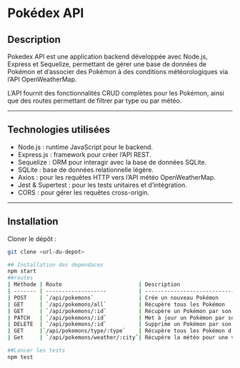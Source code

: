 # Pokédex API

## Description

Pokedex API est une application backend développée avec Node.js, Express et Sequelize, permettant de gérer une base de données de Pokémon et d’associer des Pokémon à des conditions météorologiques via l’API OpenWeatherMap.

L’API fournit des fonctionnalités CRUD complètes pour les Pokémon, ainsi que des routes permettant de filtrer par type ou par météo.

---

## Technologies utilisées

- Node.js : runtime JavaScript pour le backend.
- Express.js : framework pour créer l’API REST.
- Sequelize : ORM pour interagir avec la base de données SQLite.
- SQLite : base de données relationnelle légère.
- Axios : pour les requêtes HTTP vers l’API météo OpenWeatherMap.
- Jest & Supertest : pour les tests unitaires et d’intégration.
- CORS : pour gérer les requêtes cross-origin.

---

## Installation

Cloner le dépôt :
```bash
git clone <url-du-depot>

## Installation des dependaces 
npm start 
##routes 
| Méthode | Route                        | Description                               |
| ------- | -------------------          | -------------------------------           |
| POST    | `/api/pokemons`              | Crée un nouveau Pokémon                   |
| GET     | `/api/pokemons/all`          | Récupère tous les Pokémon                 |
| GET     | `/api/pokemons/:id`          | Récupère un Pokémon par son ID            |
| PATCH   | `/api/pokemons/:id`          | Met à jour un Pokémon par son ID          |
| DELETE  | `/api/pokemons/:id`          | Supprime un Pokémon par son ID            |
| GET     |`/api/pokemons/type/:type`    | Récupère tous les Pokémon d’un type donné |
| Get     | `/api/pokemons/weather/:city`| Récupère la météo pour une ville et le Pokémon |

##Lancer les tests 
npm test
